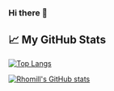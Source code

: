 ### Hi there 👋

## &#x1f4c8; My GitHub Stats

[![Top Langs](https://github-readme-stats.vercel.app/api/top-langs/?username=<DevRomu>&hide=java,html,css&theme=radical)](https://github.com/anuraghazra/github-readme-stats)

[![Rhomill's GitHub stats](https://github-readme-stats.vercel.app/api?username=<DevRomu>&theme=radical)](https://github.com/anuraghazra/github-readme-stats)

<!--
**DevRomu/DevRomu** is a ✨ _special_ ✨ repository because its `README.md` (this file) appears on your GitHub profile.

Here are some ideas to get you started:

---

